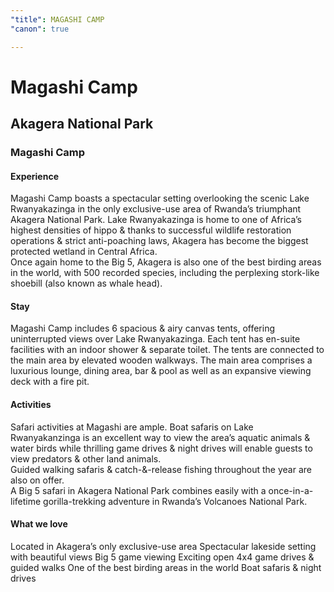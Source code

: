 ```yaml
---
"title": MAGASHI CAMP
"canon": true

---
```


# Magashi Camp
## Akagera National Park
### Magashi Camp

#### Experience
Magashi Camp boasts a spectacular setting overlooking the scenic Lake Rwanyakazinga in the only exclusive-use area of Rwanda’s triumphant Akagera National Park.
Lake Rwanyakazinga is home to one of Africa’s highest densities of hippo &amp; thanks to successful wildlife restoration operations &amp; strict anti-poaching laws, Akagera has become the biggest protected wetland in Central Africa.  
Once again home to the Big 5, Akagera is also one of the best birding areas in the world, with 500 recorded species, including the perplexing stork-like shoebill (also known as whale head).

#### Stay
Magashi Camp includes 6 spacious &amp; airy canvas tents, offering uninterrupted views over Lake Rwanyakazinga.  Each tent has en-suite facilities with an indoor shower &amp; separate toilet.
The tents are connected to the main area by elevated wooden walkways.  The main area comprises a luxurious lounge, dining area, bar &amp; pool as well as an expansive viewing deck with a fire pit.

#### Activities
Safari activities at Magashi are ample.  Boat safaris on Lake Rwanyakanzinga is an excellent way to view the area’s aquatic animals &amp; water birds while thrilling game drives &amp; night drives will enable guests to view predators &amp; other land animals.  
Guided walking safaris &amp; catch-&amp;-release fishing throughout the year are also on offer.  
A Big 5 safari in Akagera National Park combines easily with a once-in-a-lifetime gorilla-trekking adventure in Rwanda’s Volcanoes National Park.


#### What we love
Located in Akagera’s only exclusive-use area
Spectacular lakeside setting with beautiful views
Big 5 game viewing
Exciting open 4x4 game drives &amp; guided walks
One of the best birding areas in the world 
Boat safaris &amp; night drives
